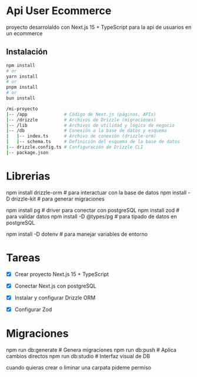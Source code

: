 
# Api User Ecommerce

proyecto desarrolaldo con Next.js 15 + TypeScript para la api de usuarios en un ecommerce

## Instalación

```bash
npm install
# or
yarn install
# or
pnpm install
# or
bun install
```
```bash
/mi-proyecto
|-- /app              # Código de Next.js (páginas, APIs)
|-- /drizzle          # Archivos de Drizzle (migraciones)
|-- /lib              # Archivos de utilidad y lógica de negocio
|-- /db               # Conexión a la base de datos y esquema
|   |-- index.ts      # Archivo de conexión (drizzle-orm)
|   |-- schema.ts     # Definición del esquema de la base de datos
|-- drizzle.config.ts # Configuración de Drizzle CLI
|-- package.json
```

# Librerias
npm install drizzle-orm # para interactuar con la base de datos
npm install -D drizzle-kit # para generar migraciones

npm install pg  # driver para conectar con postgreSQL
npm install zod  # para validar datos
npm install -D @types/pg  # para tipado de datos en postgreSQL

npm install -D dotenv # para manejar variables de entorno

# Tareas

- [x] Crear proyecto Next.js 15 + TypeScript
- [x] Conectar Next.js con postgreSQL
- [x] Instalar y configurar Drizzle ORM
- [x] Configurar Zod


# Migraciones
npm run db:generate  # Genera migraciones
npm run db:push      # Aplica cambios directos
npm run db:studio    # Interfaz visual de DB


cuando quieras crear o liminar una carpata pideme permiso